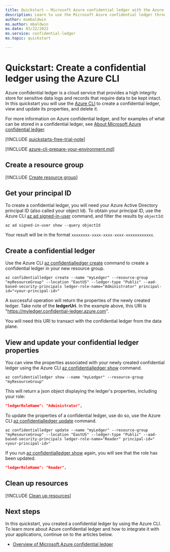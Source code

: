 ```yaml
---
title: Quickstart – Microsoft Azure confidential ledger with the Azure CLI
description: Learn to use the Microsoft Azure confidential ledger through the Azure CLI
author: msmbaldwin
ms.author: mbaldwin
ms.date: 03/22/2022
ms.service: confidential-ledger
ms.topic: quickstart

---
```


# Quickstart: Create a confidential ledger using the Azure CLI

Azure confidential ledger is a cloud service that provides a high integrity store for sensitive data logs and records that require data to be kept intact. In this quickstart you will use the [Azure CLI](/cli/azure/) to create a confidential ledger, view and update its properties, and delete it.

For more information on Azure confidential ledger, and for examples of what can be stored in a confidential ledger, see [About Microsoft Azure confidential ledger](overview.md).

[!INCLUDE [quickstarts-free-trial-note](../../includes/quickstarts-free-trial-note.md)]

[!INCLUDE [azure-cli-prepare-your-environment.md](../../includes/azure-cli-prepare-your-environment.md)]

## Create a resource group

[!INCLUDE [Create resource group](../../includes/cli-rg-create.md)]

## Get your principal ID

To create a confidential ledger, you will need your Azure Active Directory principal ID (also called your object Id).  To obtain your principal ID, use the Azure CLI [az ad signed-in-user](/cli/azure/ad/signed-in-user) command, and filter the results by `objectId`:

```azurecli
az ad signed-in-user show --query objectId
```

Your result will be in the format `xxxxxxxx-xxxx-xxxx-xxxx-xxxxxxxxxxxx`.

## Create a confidential ledger

Use the Azure CLI [az confidentialledger create](/cli/azure/confidentialledger#az-confidentialledger-create) command to create a confidential ledger in your new resource group.

```azurecli
az confidentialledger create --name "myLedger" --resource-group "myResourceGroup" --location "EastUS" --ledger-type "Public" --aad-based-security-principals ledger-role-name="Administrator" principal-id="<your-principal-id>"
```

A successful operation will return the properties of the newly created ledger. Take note of the **ledgerUri**. In the example above, this URI is "https://myledger.confidential-ledger.azure.com".

You will need this URI to transact with the confidential ledger from the data plane.

## View and update your confidential ledger properties

You can view the properties associated with your newly created confidential ledger using the Azure CLI [az confidentialledger show](/cli/azure/confidentialledger#az-confidentialledger-show) command.

```azurecli
az confidentialledger show --name "myLedger" --resource-group "myResourceGroup"
```

This will return a json object displaying the ledger's properties, including your role:

```json
"ledgerRoleName": "Administrator",
```

To update the properties of a confidential ledger, use do so, use the Azure CLI [az confidentialledger update](/cli/azure/confidentialledger#az-confidentialledger-update) command.

```azurecli
az confidentialledger update --name "myLedger" --resource-group "myResourceGroup" --location "EastUS" --ledger-type "Public" --aad-based-security-principals ledger-role-name="Reader" principal-id="<your-principal-id>" 
```

If you run [az confidentialledger show](/cli/azure/confidentialledger#az-confidentialledger-show) again, you will see that the role has been updated.

```json
"ledgerRoleName": "Reader",
```

## Clean up resources

[!INCLUDE [Clean up resources](../../includes/cli-rg-delete.md)]


## Next steps

In this quickstart, you created a confidential ledger by using the Azure CLI. To learn more about Azure confidential ledger and how to integrate it with your applications, continue on to the articles below.

- [Overview of Microsoft Azure confidential ledger](overview.md)

